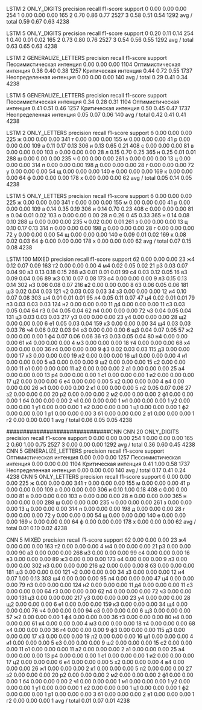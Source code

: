LSTM 2 ONLY_DIGITS       precision    recall  f1-score   support
                      0       0.00      0.00      0.00       254
                      1       0.00      0.00      0.00       165
                      2       0.70      0.86      0.77      2527
                      3       0.58      0.51      0.54      1292
            avg / total       0.59      0.67      0.63      4238
            
LSTM 5 ONLY_DIGITS       precision    recall  f1-score   support
                      0       0.20      0.11      0.14       254
                      1       0.40      0.01      0.02       165
                      2       0.73      0.80      0.76      2527
                      3       0.54      0.56      0.55      1292
            avg / total       0.63      0.65      0.63      4238

LSTM 2 GENERALIZE_LETTERS  precision    recall  f1-score   support
Пессимистическая интенция       0.00      0.00      0.00      1104
 Оптимистическая интенция       0.36      0.40      0.38      1257
     Критическая интенция       0.44      0.72      0.55      1737
  Неопределенная интенция       0.00      0.00      0.00       140
              avg / total       0.29      0.41      0.34      4238

LSTM 5 GENERALIZE_LETTERS  precision    recall  f1-score   support
Пессимистическая интенция       0.34      0.28      0.31      1104
 Оптимистическая интенция       0.41      0.51      0.46      1257
     Критическая интенция       0.50      0.45      0.47      1737
  Неопределенная интенция       0.05      0.07      0.06       140
              avg / total       0.42      0.41      0.41      4238

LSTM 2 ONLY_LETTERS    precision    recall  f1-score   support
                  б       0.00      0.00      0.00       225
                  ж       0.00      0.00      0.00       341
                  т       0.00      0.00      0.00       155
                  м       0.00      0.00      0.00        41
                  р       0.00      0.00      0.00       109
                  а       0.11      0.17      0.13       306
                  и       0.13      0.65      0.21       408
                  с       0.00      0.00      0.00        81
                  в       0.00      0.00      0.00       103
                  о       0.00      0.00      0.00        28
                  л       0.15      0.70      0.25       365
                  н       0.25      0.01      0.01       288
                  ш       0.00      0.00      0.00       235
                  ч       0.00      0.00      0.00       261
                  з       0.00      0.00      0.00        13
                  ц       0.00      0.00      0.00       314
                  п       0.00      0.00      0.00       198
                  д       0.00      0.00      0.00        28
                  г       0.00      0.00      0.00        72
                  у       0.00      0.00      0.00        54
                  щ       0.00      0.00      0.00       140
                  е       0.00      0.00      0.00       169
                  к       0.00      0.00      0.00        64
                  ф       0.00      0.00      0.00       178
                  х       0.00      0.00      0.00        62
        avg / total       0.05      0.14      0.05      4238
        
LSTM 5 ONLY_LETTERS  precision    recall  f1-score   support
                  б       0.00      0.00      0.00       225
                  ж       0.00      0.00      0.00       341
                  т       0.00      0.00      0.00       155
                  м       0.00      0.00      0.00        41
                  р       0.00      0.00      0.00       109
                  а       0.14      0.35      0.19       306
                  и       0.14      0.70      0.23       408
                  с       0.00      0.00      0.00        81
                  в       0.04      0.01      0.02       103
                  о       0.00      0.00      0.00        28
                  л       0.26      0.45      0.33       365
                  н       0.14      0.08      0.10       288
                  ш       0.00      0.00      0.00       235
                  ч       0.02      0.00      0.01       261
                  з       0.00      0.00      0.00        13
                  ц       0.10      0.17      0.13       314
                  п       0.00      0.00      0.00       198
                  д       0.00      0.00      0.00        28
                  г       0.00      0.00      0.00        72
                  у       0.00      0.00      0.00        54
                  щ       0.00      0.00      0.00       140
                  е       0.09      0.01      0.02       169
                  к       0.08      0.02      0.03        64
                  ф       0.00      0.00      0.00       178
                  х       0.00      0.00      0.00        62
        avg / total       0.07      0.15      0.08      4238    

LSTM 100 MIXED       precision    recall  f1-score   support
                 б2       0.00      0.00      0.00        23
                 ж4       0.12      0.07      0.09       163
                 т2       0.00      0.00      0.00         4
                 м4       0.02      0.05      0.02        21
                 р3       0.03      0.07      0.04        90
                 а3       0.13      0.18      0.15       268
                 и3       0.01      0.01      0.01        99
                 с4       0.03      0.12      0.05        16
                 в3       0.09      0.04      0.06        89
                 ж3       0.10      0.07      0.08       173
                 о4       0.00      0.00      0.00         9
                 л3       0.15      0.13      0.14       302
                 н3       0.06      0.08      0.07       216
                 в2       0.00      0.00      0.00         8
                 б3       0.06      0.05      0.06       181
                 ш3       0.02      0.04      0.03       121
                 ч2       0.03      0.03      0.03        34
                 з3       0.00      0.00      0.00        12
                 и4       0.10      0.07      0.08       303
                 ш4       0.01      0.01      0.01        95
                 л4       0.05      0.11      0.07        47
                 ц4       0.02      0.01      0.01        79
                 п3       0.03      0.03      0.03       124
                 н2       0.00      0.00      0.00        11
                 д4       0.00      0.00      0.00        11
                 с3       0.03      0.05      0.04        64
                 г3       0.04      0.05      0.04        62
                 п4       0.00      0.00      0.00        72
                 ч3       0.04      0.05      0.04       131
                 ц3       0.03      0.03      0.03       217
                 у3       0.00      0.00      0.00        23
                 у4       0.00      0.00      0.00        28
                 щ2       0.00      0.00      0.00         6
                 е1       0.05      0.03      0.04       159
                 к3       0.00      0.00      0.00        34
                 щ4       0.03      0.03      0.03        76
                 ч4       0.06      0.02      0.03        94
                 о3       0.00      0.00      0.00         6
                 щ3       0.04      0.07      0.05        57
                 ж2       0.00      0.00      0.00         1
                 ф4       0.07      0.06      0.06        36
                 т3       0.03      0.05      0.04        80
                 н4       0.00      0.00      0.00        61
                 к4       0.00      0.00      0.00         4
                 м3       0.00      0.00      0.00        18
                 т4       0.00      0.00      0.00        68
                 х4       0.00      0.00      0.00        36
                 г4       0.00      0.00      0.00         9
                 ф3       0.02      0.03      0.03       115
                 д3       0.00      0.00      0.00        17
                 х3       0.00      0.00      0.00        19
                 л2       0.00      0.00      0.00        16
                 ш1       0.00      0.00      0.00         4
                 и1       0.00      0.00      0.00         5
                 е3       0.00      0.00      0.00         9
                 ш2       0.00      0.00      0.00        15
                 с2       0.00      0.00      0.00        11
                 о1       0.00      0.00      0.00        11
                 а2       0.00      0.00      0.00         2
                 а1       0.00      0.00      0.00        25
                 а4       0.00      0.00      0.00        13
                 р4       0.00      0.00      0.00         1
                 с1       0.00      0.00      0.00         1
                 и2       0.00      0.00      0.00        17
                 ц2       0.00      0.00      0.00         6
                 е4       0.00      0.00      0.00         5
                 х2       0.00      0.00      0.00         4
                 в4       0.00      0.00      0.00        26
                 ж1       0.00      0.00      0.00         2
                 к1       0.00      0.00      0.00         5
                 п2       0.05      0.07      0.06        27
                 з2       0.00      0.00      0.00        20
                 р2       0.00      0.00      0.00         2
                 м2       0.00      0.00      0.00         2
                 ф1       0.00      0.00      0.00         1
                 б4       0.00      0.00      0.00         2
                 ч1       0.00      0.00      0.00         1
                 м1       0.00      0.00      0.00         1
                 у2       0.00      0.00      0.00         1
                 у1       0.00      0.00      0.00         1
                 е2       0.00      0.00      0.00         1
                 ц1       0.00      0.00      0.00         1
                 ф2       0.00      0.00      0.00         1
                 р1       0.00      0.00      0.00         3
                 б1       0.00      0.00      0.00         2
                 в1       0.00      0.00      0.00         1
                 г2       0.00      0.00      0.00         1
        avg / total       0.06      0.05      0.05      4238

###############################CNN
CNN 20 ONLY_DIGITS
             precision    recall  f1-score   support
          0       0.00      0.00      0.00       254
          1       0.00      0.00      0.00       165
          2       0.60      1.00      0.75      2527
          3       0.00      0.00      0.00      1292
avg / total       0.36      0.60      0.45      4238
CNN 5 GENERALIZE_LETTERS
                           precision    recall  f1-score   support
 Оптимистическая интенция       0.00      0.00      0.00      1257
Пессимистическая интенция       0.00      0.00      0.00      1104
     Критическая интенция       0.41      1.00      0.58      1737
  Неопределенная интенция       0.00      0.00      0.00       140
              avg / total       0.17      0.41      0.24      4238
CNN 5 ONLY_LETTERS
             precision    recall  f1-score   support
          б       0.00      0.00      0.00       225
          ж       0.00      0.00      0.00       341
          т       0.00      0.00      0.00       155
          м       0.00      0.00      0.00        41
          р       0.00      0.00      0.00       109
          а       0.00      0.00      0.00       306
          и       0.10      1.00      0.18       408
          с       0.00      0.00      0.00        81
          в       0.00      0.00      0.00       103
          о       0.00      0.00      0.00        28
          л       0.00      0.00      0.00       365
          н       0.00      0.00      0.00       288
          ш       0.00      0.00      0.00       235
          ч       0.00      0.00      0.00       261
          з       0.00      0.00      0.00        13
          ц       0.00      0.00      0.00       314
          п       0.00      0.00      0.00       198
          д       0.00      0.00      0.00        28
          г       0.00      0.00      0.00        72
          у       0.00      0.00      0.00        54
          щ       0.00      0.00      0.00       140
          е       0.00      0.00      0.00       169
          к       0.00      0.00      0.00        64
          ф       0.00      0.00      0.00       178
          х       0.00      0.00      0.00        62
avg / total       0.01      0.10      0.02      4238

CNN 5 MIXED
             precision    recall  f1-score   support
         б2       0.00      0.00      0.00        23
         ж4       0.00      0.00      0.00       163
         т2       0.00      0.00      0.00         4
         м4       0.00      0.00      0.00        21
         р3       0.00      0.00      0.00        90
         а3       0.00      0.00      0.00       268
         и3       0.00      0.00      0.00        99
         с4       0.00      0.00      0.00        16
         в3       0.00      0.00      0.00        89
         ж3       0.00      0.00      0.00       173
         о4       0.00      0.00      0.00         9
         л3       0.00      0.00      0.00       302
         н3       0.00      0.00      0.00       216
         в2       0.00      0.00      0.00         8
         б3       0.00      0.00      0.00       181
         ш3       0.00      0.00      0.00       121
         ч2       0.00      0.00      0.00        34
         з3       0.00      0.00      0.00        12
         и4       0.07      1.00      0.13       303
         ш4       0.00      0.00      0.00        95
         л4       0.00      0.00      0.00        47
         ц4       0.00      0.00      0.00        79
         п3       0.00      0.00      0.00       124
         н2       0.00      0.00      0.00        11
         д4       0.00      0.00      0.00        11
         с3       0.00      0.00      0.00        64
         г3       0.00      0.00      0.00        62
         п4       0.00      0.00      0.00        72
         ч3       0.00      0.00      0.00       131
         ц3       0.00      0.00      0.00       217
         у3       0.00      0.00      0.00        23
         у4       0.00      0.00      0.00        28
         щ2       0.00      0.00      0.00         6
         е1       0.00      0.00      0.00       159
         к3       0.00      0.00      0.00        34
         щ4       0.00      0.00      0.00        76
         ч4       0.00      0.00      0.00        94
         о3       0.00      0.00      0.00         6
         щ3       0.00      0.00      0.00        57
         ж2       0.00      0.00      0.00         1
         ф4       0.00      0.00      0.00        36
         т3       0.00      0.00      0.00        80
         н4       0.00      0.00      0.00        61
         к4       0.00      0.00      0.00         4
         м3       0.00      0.00      0.00        18
         т4       0.00      0.00      0.00        68
         х4       0.00      0.00      0.00        36
         г4       0.00      0.00      0.00         9
         ф3       0.00      0.00      0.00       115
         д3       0.00      0.00      0.00        17
         х3       0.00      0.00      0.00        19
         л2       0.00      0.00      0.00        16
         ш1       0.00      0.00      0.00         4
         и1       0.00      0.00      0.00         5
         е3       0.00      0.00      0.00         9
         ш2       0.00      0.00      0.00        15
         с2       0.00      0.00      0.00        11
         о1       0.00      0.00      0.00        11
         а2       0.00      0.00      0.00         2
         а1       0.00      0.00      0.00        25
         а4       0.00      0.00      0.00        13
         р4       0.00      0.00      0.00         1
         с1       0.00      0.00      0.00         1
         и2       0.00      0.00      0.00        17
         ц2       0.00      0.00      0.00         6
         е4       0.00      0.00      0.00         5
         х2       0.00      0.00      0.00         4
         в4       0.00      0.00      0.00        26
         ж1       0.00      0.00      0.00         2
         к1       0.00      0.00      0.00         5
         п2       0.00      0.00      0.00        27
         з2       0.00      0.00      0.00        20
         р2       0.00      0.00      0.00         2
         м2       0.00      0.00      0.00         2
         ф1       0.00      0.00      0.00         1
         б4       0.00      0.00      0.00         2
         ч1       0.00      0.00      0.00         1
         м1       0.00      0.00      0.00         1
         у2       0.00      0.00      0.00         1
         у1       0.00      0.00      0.00         1
         е2       0.00      0.00      0.00         1
         ц1       0.00      0.00      0.00         1
         ф2       0.00      0.00      0.00         1
         р1       0.00      0.00      0.00         3
         б1       0.00      0.00      0.00         2
         в1       0.00      0.00      0.00         1
         г2       0.00      0.00      0.00         1
avg / total       0.01      0.07      0.01      4238
